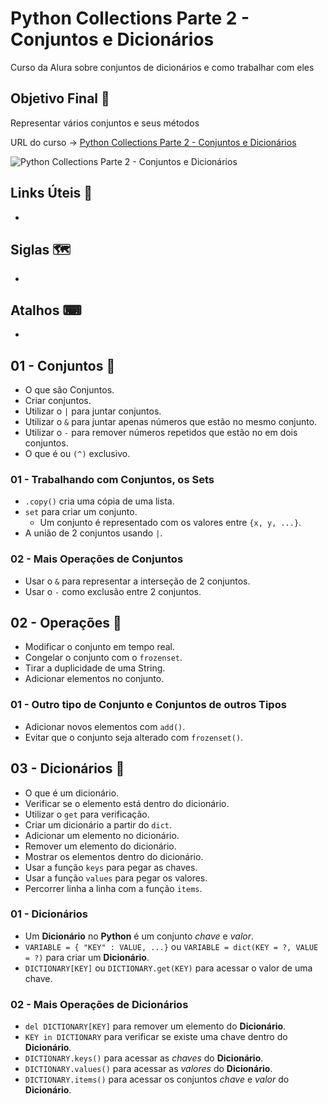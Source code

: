 # Python Collections Parte 2 - Conjuntos e Dicionários

Curso da Alura sobre conjuntos de dicionários e como trabalhar com eles

## Objetivo Final &#x1F3AF;

Representar vários conjuntos e seus métodos

URL do curso -> [Python Collections Parte 2 - Conjuntos e Dicionários](https://cursos.alura.com.br/course/python-collections-conjuntos-e-dicionarios)

![Python Collections Parte 2 - Conjuntos e Dicionários](https://www.alura.com.br/assets/api/share/curso-python-collections-conjuntos-e-dicionarios.png)

## Links Úteis &#x1F517;
*

## Siglas &#x1F5FA;
*

## Atalhos &#x2328;
*

## 01 - Conjuntos &#x1F516;
* O que são Conjuntos.
* Criar conjuntos.
* Utilizar o `|` para juntar conjuntos.
* Utilizar o `&` para juntar apenas números que estão no mesmo conjunto.
* Utilizar o `-` para remover números repetidos que estão no em dois conjuntos.
* O que é ou `(^)` exclusivo.

### 01 - Trabalhando com Conjuntos, os Sets
* `.copy()` cria uma cópia de uma lista.
* `set` para criar um conjunto.
    * Um conjunto é representado com os valores entre `{x, y, ...}`.
* A união de 2 conjuntos usando `|`.

### 02 - Mais Operações de Conjuntos
* Usar o `&` para representar a interseção de 2 conjuntos.
* Usar o `-` como exclusão entre 2 conjuntos.

## 02 - Operações &#x1F516;
* Modificar o conjunto em tempo real.
* Congelar o conjunto com o `frozenset`.
* Tirar a duplicidade de uma String.
* Adicionar elementos no conjunto.

### 01 - Outro tipo de Conjunto e Conjuntos de outros Tipos
* Adicionar novos elementos com `add()`.
* Evitar que o conjunto seja alterado com `frozenset()`.

## 03 - Dicionários &#x1F516;
* O que é um dicionário.
* Verificar se o elemento está dentro do dicionário.
* Utilizar o `get` para verificação.
* Criar um dicionário a partir do `dict`.
* Adicionar um elemento no dicionário.
* Remover um elemento do dicionário.
* Mostrar os elementos dentro do dicionário.
* Usar a função `keys` para pegar as chaves.
* Usar a função `values` para pegar os valores.
* Percorrer linha a linha com a função `items`.

### 01 - Dicionários
* Um **Dicionário** no **Python** é um conjunto *chave* e *valor*.
* `VARIABLE = { "KEY" : VALUE, ...}` ou `VARIABLE = dict(KEY = ?, VALUE = ?)` para criar um **Dicionário**.
* `DICTIONARY[KEY]` ou `DICTIONARY.get(KEY)` para acessar o valor de uma chave.

### 02 - Mais Operações de Dicionários
* `del DICTIONARY[KEY]` para remover um elemento do **Dicionário**.
* `KEY in DICTIONARY` para verificar se existe uma chave dentro do **Dicionário**.
* `DICTIONARY.keys()` para acessar as *chaves* do **Dicionário**.
* `DICTIONARY.values()` para acessar as *valores* do **Dicionário**.
* `DICTIONARY.items()` para acessar os conjuntos *chave* e *valor* do **Dicionário**.